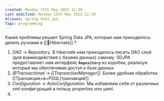 ```yaml
---
created: Monday 15th May 2023 12:39
Last modified: Monday 15th May 2023 12:39
Aliases: spring data jpa
Tags: programming
---
```


Какие проблемы решает Spring Data JPA, которые нам приходилось делать ручками в [[📙Hibernate]] ?
1. *DAO* -> *Repository*. В hibernate нам приходилось писать DAO слой (для взаимодействия с базами данных) самому. SDJPA предоставляет нам интерфейс **`Repository`** из коробки, реализуя который мы обеспечивая доступ к базе данных. 
2. *@Transactional* -> *[[TransactionManager]]*. Более удобная обработка [[Транзакции+в+PSQL|транзакций]]
3. *Configuration* -> *AutoConfiguration*. Мы избавляем себя от различных xml-конфигураций в пользу properties или yaml.
4. 